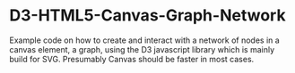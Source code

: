 # D3-HTML5-Canvas-Graph-Network
Example code on how to create and interact with a network of nodes in a canvas element, a graph, using the D3 javascript library which is mainly build for SVG.  Presumably Canvas should be faster in most cases.
